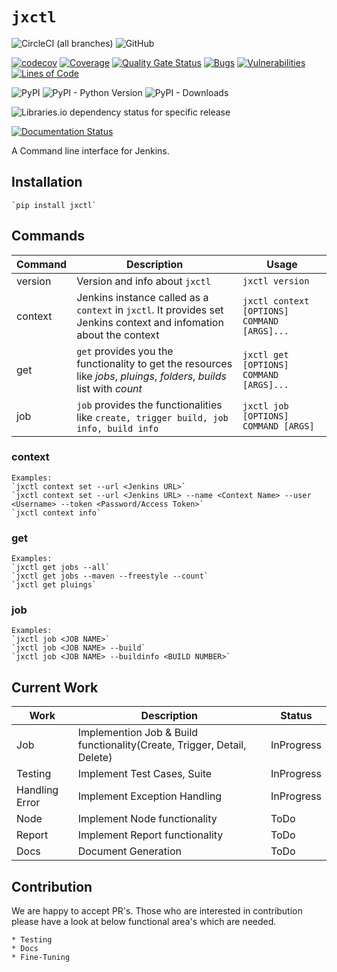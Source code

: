 # `jxctl` 
![CircleCI (all branches)](https://img.shields.io/circleci/project/github/deepan10/jxctl.svg?style=plastic)  ![GitHub](https://img.shields.io/github/license/deepan10/jxctl.svg?style=plastic)

[![codecov](https://codecov.io/gh/deepan10/jxctl/branch/master/graph/badge.svg)](https://codecov.io/gh/deepan10/jxctl)
[![Coverage](https://sonarcloud.io/api/project_badges/measure?project=jxctl&metric=coverage)](https://sonarcloud.io/dashboard?id=jxctl)
[![Quality Gate Status](https://sonarcloud.io/api/project_badges/measure?project=jxctl&metric=alert_status)](https://sonarcloud.io/dashboard?id=jxctl)
[![Bugs](https://sonarcloud.io/api/project_badges/measure?project=jxctl&metric=bugs)](https://sonarcloud.io/dashboard?id=jxctl)
[![Vulnerabilities](https://sonarcloud.io/api/project_badges/measure?project=jxctl&metric=vulnerabilities)](https://sonarcloud.io/dashboard?id=jxctl)
[![Lines of Code](https://sonarcloud.io/api/project_badges/measure?project=jxctl&metric=ncloc)](https://sonarcloud.io/dashboard?id=jxctl)

![PyPI](https://img.shields.io/pypi/v/jxctl.svg?color=f&style=plastic)
![PyPI - Python Version](https://img.shields.io/pypi/pyversions/jxctl.svg?color=f&style=plastic)
![PyPI - Downloads](https://img.shields.io/pypi/dm/jxctl.svg?color=f&style=plastic)

![Libraries.io dependency status for specific release](https://img.shields.io/librariesio/release/pypi/jxctl/0.0.6.svg?style=plastic)

[![Documentation Status](https://readthedocs.org/projects/jxctl/badge/?version=latest)](https://jxctl.readthedocs.io/en/latest/?badge=latest)

A Command line interface for Jenkins.

## Installation

    `pip install jxctl`

## Commands

| Command | Description                                         | Usage                    |
|---------|-----------------------------------------------------|--------------------------|
| version | Version and info about `jxctl`                      | `jxctl version`          |
| context | Jenkins instance called as a `context` in `jxctl`. It provides set Jenkins context and infomation about the context | `jxctl context [OPTIONS] COMMAND [ARGS]...` |
| get | `get` provides you the functionality to get the resources like *jobs*, *pluings*, *folders*, *builds* list with *count* | `jxctl get [OPTIONS] COMMAND [ARGS]...`|
| job | `job` provides the functionalities like `create, trigger build, job info, build info` | `jxctl job [OPTIONS] COMMAND [ARGS]`

### context
    Examples:
    `jxctl context set --url <Jenkins URL>`
    `jxctl context set --url <Jenkins URL> --name <Context Name> --user <Username> --token <Password/Access Token>`
    `jxctl context info`
### get
    Examples:
    `jxctl get jobs --all`
    `jxctl get jobs --maven --freestyle --count`
    `jxctl get pluings`

### job
    Examples:
    `jxctl job <JOB NAME>`
    `jxctl job <JOB NAME> --build`
    `jxctl job <JOB NAME> --buildinfo <BUILD NUMBER>`

## Current Work
| Work      |   Description     | Status |
|-----------|-------------------|--------|
| Job       | Implemention Job & Build functionality(Create, Trigger, Detail, Delete) | InProgress | 
| Testing   | Implement Test Cases, Suite | InProgress |
| Handling Error   | Implement Exception Handling | InProgress | 
| Node  | Implement Node functionality | ToDo | 
| Report | Implement Report functionality | ToDo |
| Docs | Document Generation | ToDo |

## Contribution 
We are happy to accept PR's. Those who are interested in contribution please have a look at below functional area's which are needed.

    * Testing
    * Docs
    * Fine-Tuning